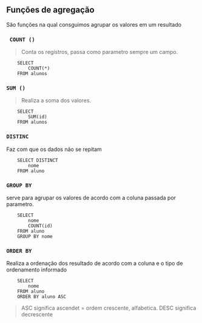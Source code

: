 ## Funções de agregação

São funções na qual consguimos agrupar os valores em um resultado

### `` COUNT ()``
> Conta os registros, passa como parametro sempre um campo.

        SELECT
            COUNT(*)
        FROM alunos

### ``SUM ()``
> Realiza a soma dos valores.

        SELECT 
            SUM(id)
        FROM alunos


### ``DISTINC``
Faz com que os dados não se repitam

        SELECT DISTINCT
            nome
        FROM aluno


### ``GROUP BY``
serve para agrupar os valores de acordo com a coluna passada por parametro.

        SELECT  
            nome
            COUNT(id)
        FROM aluno
        GROUP BY nome
        
    
### ``ORDER BY ``
Realiza a ordenação dos resultado de acordo com a coluna e o tipo de ordenamento informado

        SELECT
            nome
        FROM aluno
        ORDER BY aluno ASC

> ASC significa ascendet = ordem crescente, alfabetica.
> DESC significa decrescente    
        